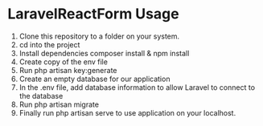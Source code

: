 # LaravelReactForm Usage
1. Clone this repository to a folder on your system.
2. cd into the project
3. Install dependencies composer install & npm install
4. Create copy of the env file
5. Run php artisan key:generate
5. Create an empty database for our application
6. In the .env file, add database information to allow Laravel to connect to the database
7. Run php artisan migrate 
8. Finally run php artisan serve to use application on your localhost.



